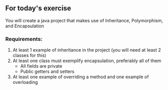 ## For today's exercise
You will create a java project that makes use of Inheritance, Polymorphism, and Encapsulation
### Requirements:
1. At least 1 example of inheritance in the project (you will need at least 2 classes for this)
2. At least one class must exemplify encapsulation, preferably all of them
    - All fields are private
    - Public getters and setters
3. At least one example of overriding a method and one example of overloading